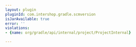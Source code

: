 ```yaml
---
layout: plugin
pluginId: com.intershop.gradle.scmversion
isJarAvailable: true
error: ''
violations:
- {name: org/gradle/api/internal/project/ProjectInternal}

---
```

